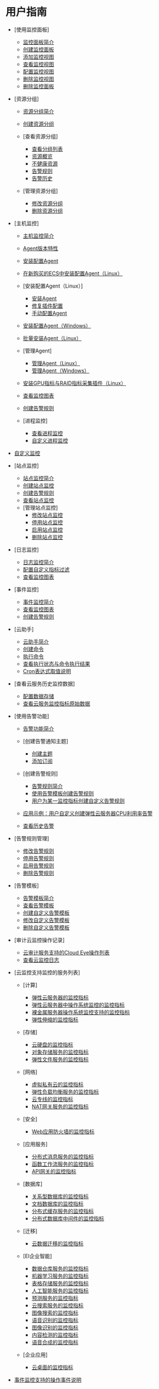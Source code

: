 # 用户指南

-   [使用监控面板]
    -   [监控面板简介](监控面板简介.md)
    -   [创建监控面板](创建监控面板.md)
    -   [添加监控视图](添加监控视图.md)
    -   [查看监控视图](查看监控视图.md)
    -   [配置监控视图](配置监控视图.md)
    -   [删除监控视图](删除监控视图.md)
    -   [删除监控面板](删除监控面板.md)

-   [资源分组]
    -   [资源分组简介](资源分组简介.md)
    -   [创建资源分组](创建资源分组.md)
    -   [查看资源分组]
        -   [查看分组列表](查看分组列表.md)
        -   [资源概览](资源概览.md)
        -   [不健康资源](不健康资源.md)
        -   [告警规则](告警规则.md)
        -   [告警历史](告警历史.md)

    -   [管理资源分组]
        -   [修改资源分组](修改资源分组.md)
        -   [删除资源分组](删除资源分组.md)


-   [主机监控]
    -   [主机监控简介](主机监控简介.md)
    -   [Agent版本特性](Agent版本特性.md)
    -   [安装配置Agent](安装配置Agent.md)
    -   [在新购买的ECS中安装配置Agent（Linux）](在新购买的ECS中安装配置Agent（Linux）.md)
    -   [安装配置Agent（Linux）]
        -   [安装Agent](安装Agent.md)
        -   [修复插件配置](修复插件配置.md)
        -   [手动配置Agent](手动配置Agent.md)

    -   [安装配置Agent（Windows）](安装配置Agent（Windows）.md)
    -   [批量安装Agent（Linux）](批量安装Agent（Linux）.md)
    -   [管理Agent]
        -   [管理Agent（Linux）](管理Agent（Linux）.md)
        -   [管理Agent（Windows）](管理Agent（Windows）.md)

    -   [安装GPU指标与RAID指标采集插件（Linux）](安装GPU指标与RAID指标采集插件（Linux）.md)
    -   [查看监控图表](查看监控图表.md)
    -   [创建告警规则](创建告警规则.md)
    -   [进程监控]
        -   [查看进程监控](查看进程监控.md)
        -   [自定义进程监控](自定义进程监控.md)


-   [自定义监控](自定义监控.md)
-   [站点监控]
    -   [站点监控简介](站点监控简介.md)
    -   [创建站点监控](创建站点监控.md)
    -   [创建告警规则](创建告警规则-1.md)
    -   [查看站点监控](查看站点监控.md)
    -   [管理站点监控]
        -   [修改站点监控](修改站点监控.md)
        -   [停用站点监控](停用站点监控.md)
        -   [启用站点监控](启用站点监控.md)
        -   [删除站点监控](删除站点监控.md)


-   [日志监控]
    -   [日志监控简介](日志监控简介.md)
    -   [配置自定义指标过滤](配置自定义指标过滤.md)
    -   [查看监控图表](查看监控图表-1.md)

-   [事件监控]
    -   [事件监控简介](事件监控简介.md)
    -   [查看监控图表](查看监控图表-2.md)
    -   [创建告警规则](创建告警规则-2.md)

-   [云助手]
    -   [云助手简介](云助手简介.md)
    -   [创建命令](创建命令.md)
    -   [执行命令](执行命令.md)
    -   [查看执行状态与命令执行结果](查看执行状态与命令执行结果.md)
    -   [Cron表达式取值说明](Cron表达式取值说明.md)

-   [查看云服务历史监控数据]
    -   [配置数据存储](配置数据存储.md)
    -   [查看云服务监控指标原始数据](查看云服务监控指标原始数据.md)

-   [使用告警功能]
    -   [告警功能简介](告警功能简介.md)
    -   [创建告警通知主题]
        -   [创建主题](创建主题.md)
        -   [添加订阅](添加订阅.md)

    -   [创建告警规则]
        -   [告警规则简介](告警规则简介.md)
        -   [使用告警模板创建告警规则](使用告警模板创建告警规则.md)
        -   [用户为某一监控指标创建自定义告警规则](用户为某一监控指标创建自定义告警规则.md)

    -   [应用示例：用户自定义创建弹性云服务器CPU利用率告警](应用示例-用户自定义创建弹性云服务器CPU利用率告警.md)
    -   [查看历史告警](查看历史告警.md)

-   [告警规则管理]
    -   [修改告警规则](修改告警规则.md)
    -   [停用告警规则](停用告警规则.md)
    -   [启用告警规则](启用告警规则.md)
    -   [删除告警规则](删除告警规则.md)

-   [告警模板]
    -   [告警模板简介](告警模板简介.md)
    -   [查看告警模板](查看告警模板.md)
    -   [创建自定义告警模板](创建自定义告警模板.md)
    -   [修改自定义告警模板](修改自定义告警模板.md)
    -   [删除自定义告警模板](删除自定义告警模板.md)

-   [审计云监控操作记录]
    -   [云审计服务支持的Cloud Eye操作列表](云审计服务支持的Cloud-Eye操作列表.md)
    -   [查看云监控日志](查看云监控日志.md)

-   [云监控支持监控的服务列表]
    -   [计算]
        -   [弹性云服务器的监控指标](弹性云服务器的监控指标.md)
        -   [弹性云服务器中操作系统监控的监控指标](弹性云服务器中操作系统监控的监控指标.md)
        -   [裸金属服务器操作系统监控支持的监控指标](裸金属服务器操作系统监控支持的监控指标.md)
        -   [弹性伸缩的监控指标](弹性伸缩的监控指标.md)

    -   [存储]
        -   [云硬盘的监控指标](云硬盘的监控指标.md)
        -   [对象存储服务的监控指标](对象存储服务的监控指标.md)
        -   [弹性文件服务的监控指标](弹性文件服务的监控指标.md)

    -   [网络]
        -   [虚拟私有云的监控指标](虚拟私有云的监控指标.md)
        -   [弹性负载均衡服务的监控指标](弹性负载均衡服务的监控指标.md)
        -   [云专线的监控指标](云专线的监控指标.md)
        -   [NAT网关服务的监控指标](NAT网关服务的监控指标.md)

    -   [安全]
        -   [Web应用防火墙的监控指标](Web应用防火墙的监控指标.md)

    -   [应用服务]
        -   [分布式消息服务的监控指标](分布式消息服务的监控指标.md)
        -   [函数工作流服务的监控指标](函数工作流服务的监控指标.md)
        -   [API网关的监控指标](API网关的监控指标.md)

    -   [数据库]
        -   [关系型数据库的监控指标](关系型数据库的监控指标.md)
        -   [文档数据库的监控指标](文档数据库的监控指标.md)
        -   [分布式缓存服务的监控指标](分布式缓存服务的监控指标.md)
        -   [分布式数据库中间件的监控指标](分布式数据库中间件的监控指标.md)

    -   [迁移]
        -   [云数据迁移的监控指标](云数据迁移的监控指标.md)

    -   [EI企业智能]
        -   [数据仓库服务的监控指标](数据仓库服务的监控指标.md)
        -   [机器学习服务的监控指标](机器学习服务的监控指标.md)
        -   [表格存储服务的监控指标](表格存储服务的监控指标.md)
        -   [人工智能服务的监控指标](人工智能服务的监控指标.md)
        -   [预测服务的监控指标](预测服务的监控指标.md)
        -   [云搜索服务的监控指标](云搜索服务的监控指标.md)
        -   [图像搜索的监控指标](图像搜索的监控指标.md)
        -   [语音识别的监控指标](语音识别的监控指标.md)
        -   [图像识别的监控指标](图像识别的监控指标.md)
        -   [内容检测的监控指标](内容检测的监控指标.md)
        -   [语音合成的监控指标](语音合成的监控指标.md)

    -   [企业应用]
        -   [云桌面的监控指标](云桌面的监控指标.md)


-   [事件监控支持的操作事件说明](事件监控支持的操作事件说明.md)

